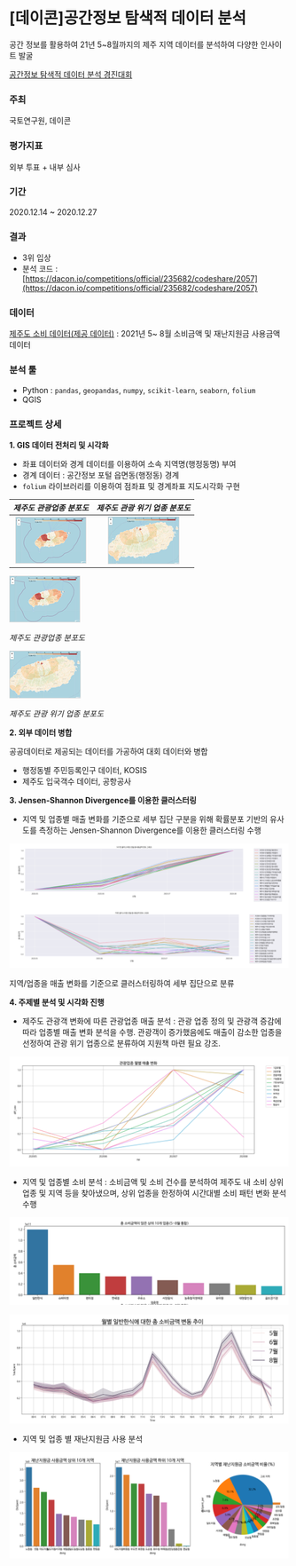 # [데이콘]공간정보 탐색적 데이터 분석

공간 정보를 활용하여 21년 5~8월까지의 제주 지역 데이터를 분석하여 다양한 인사이트 발굴

[공간정보 탐색적 데이터 분석 경진대회](https://dacon.io/competitions/official/235682/overview/)

### 주최

국토연구원, 데이콘

### 평가지표

외부 투표 + 내부 심사

### 기간

2020.12.14 ~ 2020.12.27

### 결과

- 3위 입상
- 분석 코드 : [https://dacon.io/competitions/official/235682/codeshare/2057](https://dacon.io/competitions/official/235682/codeshare/2057)

### 데이터

[제주도 소비 데이터(제공 데이터)](https://dacon.io/competitions/official/235682/data/) : 2021년 5~ 8월 소비금액 및 재난지원금 사용금액 데이터

### 분석 툴

- Python : `pandas`, `geopandas`, `numpy`, `scikit-learn`, `seaborn`, `folium`
- QGIS

### 프로젝트 상세

**1. GIS 데이터 전처리 및 시각화**

- 좌표 데이터와 경계 데이터를 이용하여 소속 지역명(행정동명) 부여
- 경계 데이터 : 공간정보 포털 읍면동(행정동) 경계
- `folium` 라이브러리를 이용하여 점좌표 및 경계좌표 지도시각화 구현

_제주도 관광업종 분포도_             |  _제주도 관광 위기 업종 분포도_
:-------------------------:|:-------------------------:
![img2/Untitled.png](img2/Untitled.png)  |  ![img2/Untitled%201.png](img2/Untitled%201.png)


![img2/Untitled.png](img2/Untitled.png)

_제주도 관광업종 분포도_

![img2/Untitled%201.png](img2/Untitled%201.png)

_제주도 관광 위기 업종 분포도_

**2. 외부 데이터 병합**

공공데이터로 제공되는 데이터를 가공하여 대회 데이터와 병합

- 행정동별 주민등록인구 데이터, KOSIS
- 제주도 입국객수 데이터, 공항공사

**3. Jensen-Shannon Divergence를 이용한 클러스터링**

- 지역 및 업종별 매출 변화를 기준으로 세부 집단 구분을 위해 확률분포 기반의 유사도를 측정하는 Jensen-Shannon Divergence를 이용한 클러스터링 수행

![img2/Untitled%202.png](img2/Untitled%202.png)

지역/업종을 매출 변화를 기준으로 클러스터링하여 세부 집단으로 분류

**4. 주제별 분석 및 시각화 진행**

- 제주도 관광객 변화에 따른 관광업종 매출 분석 : 관광 업종 정의 및 관광객 증감에 따라 업종별 매출 변화 분석을 수행. 관광객이 증가했음에도 매출이 감소한 업종을 선정하여 관광 위기 업종으로 분류하여 지원책 마련 필요 강조.

![img2/Untitled%203.png](img2/Untitled%203.png)

- 지역 및 업종별 소비 분석 : 소비금액 및 소비 건수를 분석하여 제주도 내 소비 상위 업종 및 지역 등을 찾아냈으며, 상위  업종을 한정하여 시간대별 소비 패턴 변화 분석 수행

![img2/Untitled%204.png](img2/Untitled%204.png)

![img2/Untitled%205.png](img2/Untitled%205.png)

- 지역 및 업종 별 재난지원금 사용 분석

![img2/Untitled%206.png](img2/Untitled%206.png)
